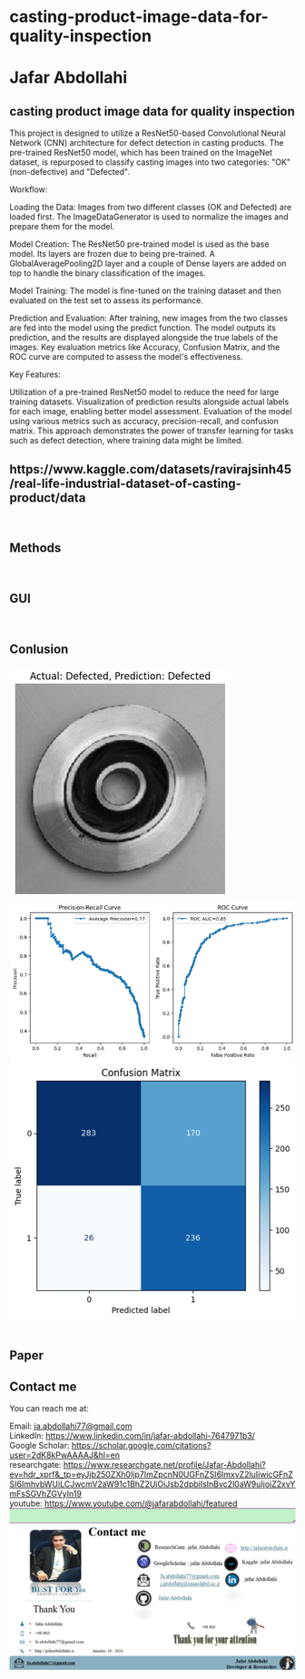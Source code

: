 # casting-product-image-data-for-quality-inspection

# Jafar Abdollahi

<h2> casting product image data for quality inspection </h2>
This project is designed to utilize a ResNet50-based Convolutional Neural Network (CNN) architecture for defect detection in casting products. The pre-trained ResNet50 model, which has been trained on the ImageNet dataset, is repurposed to classify casting images into two categories: "OK" (non-defective) and "Defected".

Workflow:

Loading the Data: Images from two different classes (OK and Defected) are loaded first. The ImageDataGenerator is used to normalize the images and prepare them for the model.

Model Creation: The ResNet50 pre-trained model is used as the base model. Its layers are frozen due to being pre-trained. A GlobalAveragePooling2D layer and a couple of Dense layers are added on top to handle the binary classification of the images.

Model Training: The model is fine-tuned on the training dataset and then evaluated on the test set to assess its performance.

Prediction and Evaluation: After training, new images from the two classes are fed into the model using the predict function. The model outputs its prediction, and the results are displayed alongside the true labels of the images. Key evaluation metrics like Accuracy, Confusion Matrix, and the ROC curve are computed to assess the model's effectiveness.

Key Features:

Utilization of a pre-trained ResNet50 model to reduce the need for large training datasets.
Visualization of prediction results alongside actual labels for each image, enabling better model assessment.
Evaluation of the model using various metrics such as accuracy, precision-recall, and confusion matrix.
This approach demonstrates the power of transfer learning for tasks such as defect detection, where training data might be limited.


<h2> https://www.kaggle.com/datasets/ravirajsinh45/real-life-industrial-dataset-of-casting-product/data </h2>
<img src=" "> 
<img src=" "> 


<h2> Methods </h2>
<img src=" "> 


<h2> GUI </h2>
<img src=" "> 


<h2> Conlusion </h2>
<img src="https://github.com/Jafar-Abdollahi/casting-product-image-data-for-quality-inspection/blob/main/download%20(2).png"> 
<img src="https://github.com/Jafar-Abdollahi/casting-product-image-data-for-quality-inspection/blob/main/download%20(1).png"> 
<img src="https://github.com/Jafar-Abdollahi/casting-product-image-data-for-quality-inspection/blob/main/download.png"> 
<img src=" "> 


<h2> Paper </h2>

<h2> Contact me </h2>
You can reach me at:

Email: ja.abdollahi77@gmail.com
<br>
LinkedIn: https://www.linkedin.com/in/jafar-abdollahi-7647971b3/
<br>
Google Scholar: https://scholar.google.com/citations?user=2dK8kPwAAAAJ&hl=en
<br>
researchgate: https://www.researchgate.net/profile/Jafar-Abdollahi?ev=hdr_xprf&_tp=eyJjb250ZXh0Ijp7ImZpcnN0UGFnZSI6ImxvZ2luIiwicGFnZSI6ImhvbWUiLCJwcmV2aW91c1BhZ2UiOiJsb2dpbiIsInBvc2l0aW9uIjoiZ2xvYmFsSGVhZGVyIn19
<br>
youtube: https://www.youtube.com/@jafarabdollahi/featured
<br>
<img src="https://github.com/Jafar-Abdollahi/cuffless-bp-master-in-python-jupyter-/blob/main/2024-07-07_19-45-22.png"> 
